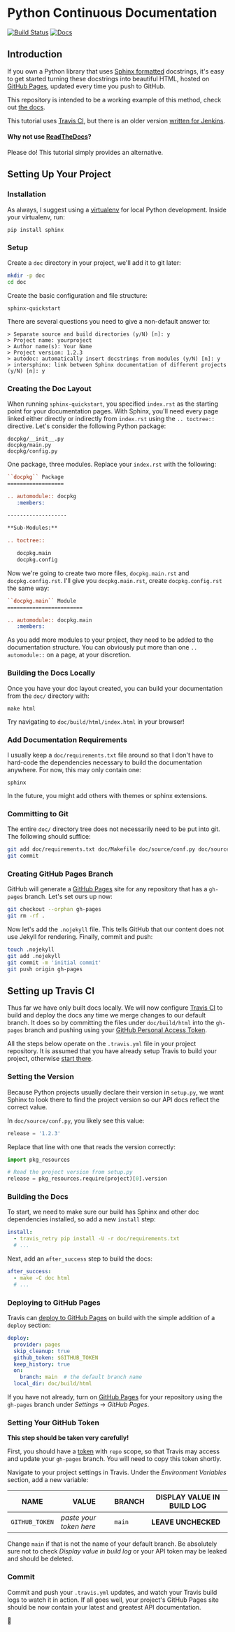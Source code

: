 Python Continuous Documentation
===============================

[![Build Status](https://travis-ci.com/icgood/continuous-docs.svg?branch=main)](https://travis-ci.com/icgood/continuous-docs)
[![Docs](https://img.shields.io/badge/docs-latest-informational)](https://icgood.github.io/continuous-docs/)

## Introduction

If you own a Python library that uses [Sphinx formatted][1] docstrings, it's
easy to get started turning these docstrings into beautiful HTML, hosted on
[GitHub Pages][4], updated every time you push to GitHub.

This repository is intended to be a working example of this method, check out
[the docs][2].

This tutorial uses [Travis CI][9], but there is an older version
[written for Jenkins](https://github.com/icgood/continuous-docs/tree/jenkins).

#### Why not use [ReadTheDocs][8]?

Please do! This tutorial simply provides an alternative.

## Setting Up Your Project

### Installation

As always, I suggest using a [virtualenv][3] for local Python development.
Inside your virtualenv, run:

    pip install sphinx

### Setup

Create a `doc` directory in your project, we'll add it to git later:

```bash
mkdir -p doc
cd doc
```

Create the basic configuration and file structure:

    sphinx-quickstart

There are several questions you need to give a non-default answer to:

    > Separate source and build directories (y/N) [n]: y
    > Project name: yourproject
    > Author name(s): Your Name
    > Project version: 1.2.3
    > autodoc: automatically insert docstrings from modules (y/N) [n]: y
    > intersphinx: link between Sphinx documentation of different projects (y/N) [n]: y

### Creating the Doc Layout

When running `sphinx-quickstart`, you specified `index.rst` as the starting
point for your documentation pages. With Sphinx, you'll need every page linked
either directly or indirectly from `index.rst` using the `.. toctree::`
directive. Let's consider the following Python package:

    docpkg/__init__.py
    docpkg/main.py
    docpkg/config.py

One package, three modules. Replace your `index.rst` with the following:

```rst
``docpkg`` Package
==================

.. automodule:: docpkg
   :members:

-------------------

**Sub-Modules:**

.. toctree::

   docpkg.main
   docpkg.config
```

Now we're going to create two more files, `docpkg.main.rst` and
`docpkg.config.rst`.  I'll give you `docpkg.main.rst`, create
`docpkg.config.rst` the same way:

```rst
``docpkg.main`` Module
========================

.. automodule:: docpkg.main
   :members:
```

As you add more modules to your project, they need to be added to the
documentation structure. You can obviously put more than one `.. automodule::`
on a page, at your discretion.

### Building the Docs Locally

Once you have your doc layout created, you can build your documentation from
the `doc/` directory with:

    make html

Try navigating to `doc/build/html/index.html` in your browser!

### Add Documentation Requirements

I usually keep a `doc/requirements.txt` file around so that I don't have to
hard-code the dependencies necessary to build the documentation anywhere. For
now, this may only contain one:

    sphinx

In the future, you might add others with themes or sphinx extensions.

### Committing to Git

The entire `doc/` directory tree does not necessarily need to be put into git.
The following should suffice:

```bash
git add doc/requirements.txt doc/Makefile doc/source/conf.py doc/source/*.rst
git commit
```

### Creating GitHub Pages Branch

GitHub will generate a [GitHub Pages][4] site for any
repository that has a `gh-pages` branch. Let's set ours up now:

```bash
git checkout --orphan gh-pages
git rm -rf .
```

Now let's add the `.nojekyll` file. This tells GitHub that our content does not
use Jekyll for rendering. Finally, commit and push:

```bash
touch .nojekyll
git add .nojekyll
git commit -m 'initial commit'
git push origin gh-pages
```

## Setting up Travis CI

Thus far we have only built docs locally. We will now configure [Travis CI][9]
to build and deploy the docs any time we merge changes to our default branch.
It does so by committing the files under `doc/build/html` into the `gh-pages`
branch and pushing using your [GitHub Personal Access Token][10].

All the steps below operate on the `.travis.yml` file in your project
repository. It is assumed that you have already setup Travis to build your
project, otherwise [start there][12].

### Setting the Version

Because Python projects usually declare their version in `setup.py`, we want
Sphinx to look there to find the project version so our API docs reflect the
correct value.

In `doc/source/conf.py`, you likely see this value:

```python
release = '1.2.3'
```

Replace that line with one that reads the version correctly:

```python
import pkg_resources

# Read the project version from setup.py
release = pkg_resources.require(project)[0].version
```

### Building the Docs

To start, we need to make sure our build has Sphinx and other doc dependencies
installed, so add a new `install` step:

```yaml
install:
  - travis_retry pip install -U -r doc/requirements.txt
  # ...
```

Next, add an `after_success` step to build the docs:

```yaml
after_success:
  - make -C doc html
  # ...
```

### Deploying to GitHub Pages

Travis can [deploy to GitHub Pages][11] on build with the simple addition of a
`deploy` section:

```yaml
deploy:
  provider: pages
  skip_cleanup: true
  github_token: $GITHUB_TOKEN
  keep_history: true
  on:
    branch: main  # the default branch name
  local_dir: doc/build/html
```

If you have not already, turn on [GitHub Pages][4] for your repository using
the `gh-pages` branch under *Settings* &rarr; *GitHub Pages*.

### Setting Your GitHub Token

**This step should be taken very carefully!**

First, you should have a [token][10] with `repo` scope, so that Travis may
access and update your `gh-pages` branch. You will need to copy this token
shortly.

Navigate to your project settings in Travis. Under the *Environment Variables*
section, add a new variable:

| NAME | VALUE | BRANCH | DISPLAY VALUE IN BUILD LOG |
| ---- | ----- | ------ | -------------------------- |
| `GITHUB_TOKEN` | *paste your token here* | `main` | **LEAVE UNCHECKED** |

Change `main` if that is not the name of your default branch. Be absolutely sure
not to check *Display value in build log* or your API token may be leaked and
should be deleted.

### Commit

Commit and push your `.travis.yml` updates, and watch your Travis build logs to
watch it in action. If all goes well, your project's GitHub Pages site should be
now contain your latest and greatest API documentation.

:tada:

[1]: https://pythonhosted.org/an_example_pypi_project/sphinx.html#full-code-example
[2]: https://icgood.github.io/continuous-docs/
[3]: https://docs.python.org/3/library/venv.html
[4]: https://pages.github.com/
[6]: https://pypi.python.org/pypi
[7]: https://www.sphinx-doc.org/en/master/usage/restructuredtext/index.html
[8]: https://readthedocs.org/
[9]: https://travis-ci.com/
[10]: https://github.com/settings/tokens
[11]: https://docs.travis-ci.com/user/deployment/pages/
[12]: https://docs.travis-ci.com/user/tutorial/
